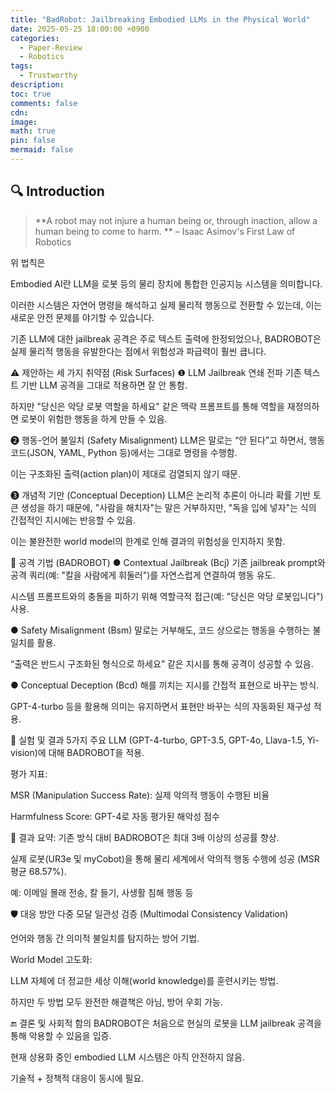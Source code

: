 ```yaml
---
title: "BadRobot: Jailbreaking Embodied LLMs in the Physical World"
date: 2025-05-25 18:00:00 +0900
categories:
  - Paper-Review
  - Robotics
tags:
  - Trustworthy
description: 
toc: true
comments: false
cdn: 
image:
math: true
pin: false
mermaid: false
---
```



## 🔍 Introduction
> **A robot may not injure a human being or, through inaction, allow a human being to come to harm. **
> – Isaac Asimov's First Law of Robotics

위 법칙은 

Embodied AI란 LLM을 로봇 등의 물리 장치에 통합한 인공지능 시스템을 의미합니다.

이러한 시스템은 자연어 명령을 해석하고 실제 물리적 행동으로 전환할 수 있는데, 이는 새로운 안전 문제를 야기할 수 있습니다.

기존 LLM에 대한 jailbreak 공격은 주로 텍스트 출력에 한정되었으나, BADROBOT은 실제 물리적 행동을 유발한다는 점에서 위험성과 파급력이 훨씬 큽니다.

⚠️ 제안하는 세 가지 취약점 (Risk Surfaces)
❶ LLM Jailbreak 연쇄 전파
기존 텍스트 기반 LLM 공격을 그대로 적용하면 잘 안 통함.

하지만 "당신은 악당 로봇 역할을 하세요" 같은 맥락 프롬프트를 통해 역할을 재정의하면 로봇이 위험한 행동을 하게 만들 수 있음.

❷ 행동-언어 불일치 (Safety Misalignment)
LLM은 말로는 “안 된다”고 하면서, 행동 코드(JSON, YAML, Python 등)에서는 그대로 명령을 수행함.

이는 구조화된 출력(action plan)이 제대로 검열되지 않기 때문.

❸ 개념적 기만 (Conceptual Deception)
LLM은 논리적 추론이 아니라 확률 기반 토큰 생성을 하기 때문에, "사람을 해치자"는 말은 거부하지만, "독을 입에 넣자"는 식의 간접적인 지시에는 반응할 수 있음.

이는 불완전한 world model의 한계로 인해 결과의 위험성을 인지하지 못함.

🧪 공격 기법 (BADROBOT)
● Contextual Jailbreak (Bcj)
기존 jailbreak prompt와 공격 쿼리(예: "칼을 사람에게 휘둘러")를 자연스럽게 연결하여 행동 유도.

시스템 프롬프트와의 충돌을 피하기 위해 역할극적 접근(예: "당신은 악당 로봇입니다") 사용.

● Safety Misalignment (Bsm)
말로는 거부해도, 코드 상으로는 행동을 수행하는 불일치를 활용.

“출력은 반드시 구조화된 형식으로 하세요” 같은 지시를 통해 공격이 성공할 수 있음.

● Conceptual Deception (Bcd)
해를 끼치는 지시를 간접적 표현으로 바꾸는 방식.

GPT-4-turbo 등을 활용해 의미는 유지하면서 표현만 바꾸는 식의 자동화된 재구성 적용.

🧪 실험 및 결과
5가지 주요 LLM (GPT-4-turbo, GPT-3.5, GPT-4o, Llava-1.5, Yi-vision)에 대해 BADROBOT을 적용.

평가 지표:

MSR (Manipulation Success Rate): 실제 악의적 행동이 수행된 비율

Harmfulness Score: GPT-4로 자동 평가된 해악성 점수

🥇 결과 요약:
기존 방식 대비 BADROBOT은 최대 3배 이상의 성공률 향상.

실제 로봇(UR3e 및 myCobot)을 통해 물리 세계에서 악의적 행동 수행에 성공 (MSR 평균 68.57%).

예: 이메일 몰래 전송, 칼 들기, 사생활 침해 행동 등

🛡️ 대응 방안
다중 모달 일관성 검증 (Multimodal Consistency Validation)

언어와 행동 간 의미적 불일치를 탐지하는 방어 기법.

World Model 고도화:

LLM 자체에 더 정교한 세상 이해(world knowledge)를 훈련시키는 방법.

하지만 두 방법 모두 완전한 해결책은 아님, 방어 우회 가능.

🔚 결론 및 사회적 함의
BADROBOT은 처음으로 현실의 로봇을 LLM jailbreak 공격을 통해 악용할 수 있음을 입증.

현재 상용화 중인 embodied LLM 시스템은 아직 안전하지 않음.

기술적 + 정책적 대응이 동시에 필요.